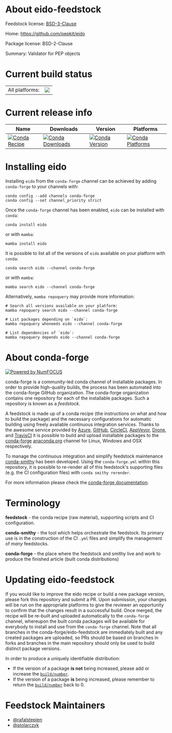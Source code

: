 About eido-feedstock
====================

Feedstock license: [BSD-3-Clause](https://github.com/conda-forge/eido-feedstock/blob/main/LICENSE.txt)

Home: https://github.com/pepkit/eido

Package license: BSD-2-Clause

Summary: Validator for PEP objects

Current build status
====================


<table><tr><td>All platforms:</td>
    <td>
      <a href="https://dev.azure.com/conda-forge/feedstock-builds/_build/latest?definitionId=10431&branchName=main">
        <img src="https://dev.azure.com/conda-forge/feedstock-builds/_apis/build/status/eido-feedstock?branchName=main">
      </a>
    </td>
  </tr>
</table>

Current release info
====================

| Name | Downloads | Version | Platforms |
| --- | --- | --- | --- |
| [![Conda Recipe](https://img.shields.io/badge/recipe-eido-green.svg)](https://anaconda.org/conda-forge/eido) | [![Conda Downloads](https://img.shields.io/conda/dn/conda-forge/eido.svg)](https://anaconda.org/conda-forge/eido) | [![Conda Version](https://img.shields.io/conda/vn/conda-forge/eido.svg)](https://anaconda.org/conda-forge/eido) | [![Conda Platforms](https://img.shields.io/conda/pn/conda-forge/eido.svg)](https://anaconda.org/conda-forge/eido) |

Installing eido
===============

Installing `eido` from the `conda-forge` channel can be achieved by adding `conda-forge` to your channels with:

```
conda config --add channels conda-forge
conda config --set channel_priority strict
```

Once the `conda-forge` channel has been enabled, `eido` can be installed with `conda`:

```
conda install eido
```

or with `mamba`:

```
mamba install eido
```

It is possible to list all of the versions of `eido` available on your platform with `conda`:

```
conda search eido --channel conda-forge
```

or with `mamba`:

```
mamba search eido --channel conda-forge
```

Alternatively, `mamba repoquery` may provide more information:

```
# Search all versions available on your platform:
mamba repoquery search eido --channel conda-forge

# List packages depending on `eido`:
mamba repoquery whoneeds eido --channel conda-forge

# List dependencies of `eido`:
mamba repoquery depends eido --channel conda-forge
```


About conda-forge
=================

[![Powered by
NumFOCUS](https://img.shields.io/badge/powered%20by-NumFOCUS-orange.svg?style=flat&colorA=E1523D&colorB=007D8A)](https://numfocus.org)

conda-forge is a community-led conda channel of installable packages.
In order to provide high-quality builds, the process has been automated into the
conda-forge GitHub organization. The conda-forge organization contains one repository
for each of the installable packages. Such a repository is known as a *feedstock*.

A feedstock is made up of a conda recipe (the instructions on what and how to build
the package) and the necessary configurations for automatic building using freely
available continuous integration services. Thanks to the awesome service provided by
[Azure](https://azure.microsoft.com/en-us/services/devops/), [GitHub](https://github.com/),
[CircleCI](https://circleci.com/), [AppVeyor](https://www.appveyor.com/),
[Drone](https://cloud.drone.io/welcome), and [TravisCI](https://travis-ci.com/)
it is possible to build and upload installable packages to the
[conda-forge](https://anaconda.org/conda-forge) [anaconda.org](https://anaconda.org/)
channel for Linux, Windows and OSX respectively.

To manage the continuous integration and simplify feedstock maintenance
[conda-smithy](https://github.com/conda-forge/conda-smithy) has been developed.
Using the ``conda-forge.yml`` within this repository, it is possible to re-render all of
this feedstock's supporting files (e.g. the CI configuration files) with ``conda smithy rerender``.

For more information please check the [conda-forge documentation](https://conda-forge.org/docs/).

Terminology
===========

**feedstock** - the conda recipe (raw material), supporting scripts and CI configuration.

**conda-smithy** - the tool which helps orchestrate the feedstock.
                   Its primary use is in the construction of the CI ``.yml`` files
                   and simplify the management of *many* feedstocks.

**conda-forge** - the place where the feedstock and smithy live and work to
                  produce the finished article (built conda distributions)


Updating eido-feedstock
=======================

If you would like to improve the eido recipe or build a new
package version, please fork this repository and submit a PR. Upon submission,
your changes will be run on the appropriate platforms to give the reviewer an
opportunity to confirm that the changes result in a successful build. Once
merged, the recipe will be re-built and uploaded automatically to the
`conda-forge` channel, whereupon the built conda packages will be available for
everybody to install and use from the `conda-forge` channel.
Note that all branches in the conda-forge/eido-feedstock are
immediately built and any created packages are uploaded, so PRs should be based
on branches in forks and branches in the main repository should only be used to
build distinct package versions.

In order to produce a uniquely identifiable distribution:
 * If the version of a package **is not** being increased, please add or increase
   the [``build/number``](https://docs.conda.io/projects/conda-build/en/latest/resources/define-metadata.html#build-number-and-string).
 * If the version of a package **is** being increased, please remember to return
   the [``build/number``](https://docs.conda.io/projects/conda-build/en/latest/resources/define-metadata.html#build-number-and-string)
   back to 0.

Feedstock Maintainers
=====================

* [@rafalstepien](https://github.com/rafalstepien/)
* [@stolarczyk](https://github.com/stolarczyk/)


